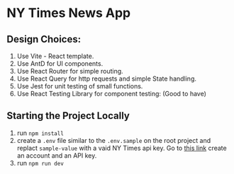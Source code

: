 # NY Times News App

## Design Choices:

1. Use Vite - React template.
2. Use AntD for UI components.
3. Use React Router for simple routing.
4. Use React Query for http requests and simple State handling.
5. Use Jest for unit testing of small functions.
6. Use React Testing Library for component testing: (Good to have)

## Starting the Project Locally

1. run `npm install`
2. create a `.env` file similar to the `.env.sample` on the root project and replact `sample-value` with a vaid NY Times api key. Go to [this link](https://developer.nytimes.com/get-started) create an account and an API key.
3. run `npm run dev`

